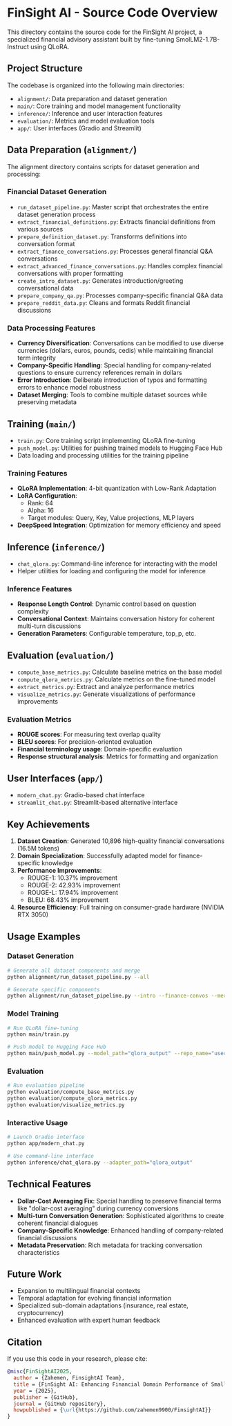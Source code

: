 # FinSight AI - Source Code Overview

This directory contains the source code for the FinSight AI project, a specialized financial advisory assistant built by fine-tuning SmolLM2-1.7B-Instruct using QLoRA.

## Project Structure

The codebase is organized into the following main directories:

- `alignment/`: Data preparation and dataset generation
- `main/`: Core training and model management functionality
- `inference/`: Inference and user interaction features
- `evaluation/`: Metrics and model evaluation tools
- `app/`: User interfaces (Gradio and Streamlit)

## Data Preparation (`alignment/`)

The alignment directory contains scripts for dataset generation and processing:

### Financial Dataset Generation

- `run_dataset_pipeline.py`: Master script that orchestrates the entire dataset generation process
- `extract_financial_definitions.py`: Extracts financial definitions from various sources
- `prepare_definition_dataset.py`: Transforms definitions into conversation format
- `extract_finance_conversations.py`: Processes general financial Q&A conversations
- `extract_advanced_finance_conversations.py`: Handles complex financial conversations with proper formatting
- `create_intro_dataset.py`: Generates introduction/greeting conversational data
- `prepare_company_qa.py`: Processes company-specific financial Q&A data
- `prepare_reddit_data.py`: Cleans and formats Reddit financial discussions

### Data Processing Features

- **Currency Diversification**: Conversations can be modified to use diverse currencies (dollars, euros, pounds, cedis) while maintaining financial term integrity
- **Company-Specific Handling**: Special handling for company-related questions to ensure currency references remain in dollars
- **Error Introduction**: Deliberate introduction of typos and formatting errors to enhance model robustness
- **Dataset Merging**: Tools to combine multiple dataset sources while preserving metadata

## Training (`main/`)

- `train.py`: Core training script implementing QLoRA fine-tuning
- `push_model.py`: Utilities for pushing trained models to Hugging Face Hub
- Data loading and processing utilities for the training pipeline

### Training Features

- **QLoRA Implementation**: 4-bit quantization with Low-Rank Adaptation
- **LoRA Configuration**: 
  - Rank: 64
  - Alpha: 16
  - Target modules: Query, Key, Value projections, MLP layers
- **DeepSpeed Integration**: Optimization for memory efficiency and speed

## Inference (`inference/`)

- `chat_qlora.py`: Command-line inference for interacting with the model
- Helper utilities for loading and configuring the model for inference

### Inference Features

- **Response Length Control**: Dynamic control based on question complexity
- **Conversational Context**: Maintains conversation history for coherent multi-turn discussions
- **Generation Parameters**: Configurable temperature, top_p, etc.

## Evaluation (`evaluation/`)

- `compute_base_metrics.py`: Calculate baseline metrics on the base model
- `compute_qlora_metrics.py`: Calculate metrics on the fine-tuned model
- `extract_metrics.py`: Extract and analyze performance metrics
- `visualize_metrics.py`: Generate visualizations of performance improvements

### Evaluation Metrics

- **ROUGE scores**: For measuring text overlap quality
- **BLEU scores**: For precision-oriented evaluation
- **Financial terminology usage**: Domain-specific evaluation
- **Response structural analysis**: Metrics for formatting and organization

## User Interfaces (`app/`)

- `modern_chat.py`: Gradio-based chat interface
- `streamlit_chat.py`: Streamlit-based alternative interface

## Key Achievements

1. **Dataset Creation**: Generated 10,896 high-quality financial conversations (16.5M tokens)
2. **Domain Specialization**: Successfully adapted model for finance-specific knowledge
3. **Performance Improvements**:
   - ROUGE-1: 10.37% improvement
   - ROUGE-2: 42.93% improvement
   - ROUGE-L: 17.94% improvement
   - BLEU: 68.43% improvement
4. **Resource Efficiency**: Full training on consumer-grade hardware (NVIDIA RTX 3050)

## Usage Examples

### Dataset Generation

```bash
# Generate all dataset components and merge
python alignment/run_dataset_pipeline.py --all

# Generate specific components
python alignment/run_dataset_pipeline.py --intro --finance-convos --merge
```

### Model Training

```bash
# Run QLoRA fine-tuning
python main/train.py

# Push model to Hugging Face Hub
python main/push_model.py --model_path="qlora_output" --repo_name="username/model-name"
```

### Evaluation

```bash
# Run evaluation pipeline
python evaluation/compute_base_metrics.py
python evaluation/compute_qlora_metrics.py
python evaluation/visualize_metrics.py
```

### Interactive Usage

```bash
# Launch Gradio interface
python app/modern_chat.py

# Use command-line interface
python inference/chat_qlora.py --adapter_path="qlora_output"
```

## Technical Features

- **Dollar-Cost Averaging Fix**: Special handling to preserve financial terms like "dollar-cost averaging" during currency conversions
- **Multi-turn Conversation Generation**: Sophisticated algorithms to create coherent financial dialogues
- **Company-Specific Knowledge**: Enhanced handling of company-related financial discussions
- **Metadata Preservation**: Rich metadata for tracking conversation characteristics

## Future Work

- Expansion to multilingual financial contexts
- Temporal adaptation for evolving financial information
- Specialized sub-domain adaptations (insurance, real estate, cryptocurrency)
- Enhanced evaluation with expert human feedback

## Citation

If you use this code in your research, please cite:

```bibtex
@misc{FinSightAI2025,
  author = {Zahemen, FinsightAI Team},
  title = {FinSight AI: Enhancing Financial Domain Performance of Small Language Models Through QLoRA Fine-tuning},
  year = {2025},
  publisher = {GitHub},
  journal = {GitHub repository},
  howpublished = {\url{https://github.com/zahemen9900/FinsightAI}}
}
```
